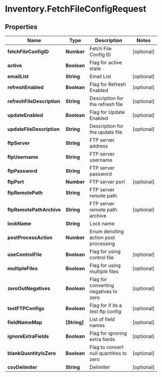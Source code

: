 # Inventory.FetchFileConfigRequest

## Properties

Name | Type | Description | Notes
------------ | ------------- | ------------- | -------------
**fetchFileConfigID** | **Number** | Fetch File Config ID | [optional] 
**active** | **Boolean** | Flag for active state | 
**emailList** | **String** | Email List | [optional] 
**refreshEnabled** | **Boolean** | Flag for Refresh Enabled | [optional] 
**refreshFileDescription** | **String** | Description for the refresh file | [optional] 
**updateEnabled** | **Boolean** | Flag for Update Enabled | [optional] 
**updateFileDescription** | **String** | Description for the update file | [optional] 
**ftpServer** | **String** | FTP server address | 
**ftpUsername** | **String** | FTP server username | 
**ftpPassword** | **String** | FTP server password | 
**ftpPort** | **Number** | FTP server port | [optional] 
**ftpRemotePath** | **String** | FTP server remote path | 
**ftpRemotePathArchive** | **String** | FTP server remote path archive | [optional] 
**lockName** | **String** | Lock name | 
**postProcessAction** | **Number** | Enum denoting action post processing | 
**useControlFile** | **Boolean** | Flag for using control file | [optional] 
**multipleFiles** | **Boolean** | Flag for using multiple files | [optional] 
**zeroOutNegatives** | **Boolean** | Flag for converting negatives to zero | [optional] 
**testFTPConfigs** | **Boolean** | Flag for if its a test ftp config | [optional] 
**fieldNameMap** | **[String]** | List of field names | [optional] 
**ignoreExtraFields** | **Boolean** | Flag for ignoring extra fields | [optional] 
**blankQuantityIsZero** | **Boolean** | Flag to convert null quantities to zero | [optional] 
**csvDelimiter** | **String** | Delimiter | [optional] 


